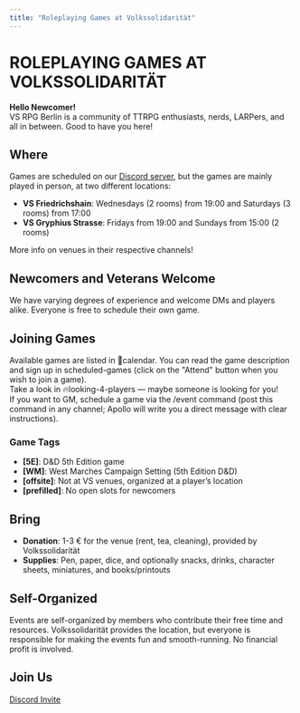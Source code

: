 ```yaml
---
title: "Roleplaying Games at Volkssolidarität"
---
```


# ROLEPLAYING GAMES AT VOLKSSOLIDARITÄT    

**Hello Newcomer!**  
VS RPG Berlin is a community of TTRPG enthusiasts, nerds, LARPers, and all in between. Good to have you here!

## Where
Games are scheduled on our [Discord server](https://discord.gg/WGgBGrP8pd), but the games are mainly played in person, at two different locations:
- **VS Friedrichshain**: Wednesdays (2 rooms) from 19:00 and Saturdays (3 rooms) from 17:00
- **VS Gryphius Strasse**: Fridays from 19:00 and Sundays from 15:00 (2 rooms)

More info on venues in their respective channels!

## Newcomers and Veterans Welcome
We have varying degrees of experience and welcome DMs and players alike. Everyone is free to schedule their own game.

## Joining Games
Available games are listed in 📆calendar. You can read the game description and sign up in ⁠scheduled-games (click on the "Attend" button when you wish to join a game).  
Take a look in ⁠🔥looking-4-players — maybe someone is looking for you!  
If you want to GM, schedule a game via the /event command (post this command in any channel; Apollo will write you a direct message with clear instructions).  

### Game Tags
- **[5E]**: D&D 5th Edition game
- **[WM]**: West Marches Campaign Setting (5th Edition D&D)
- **[offsite]**: Not at VS venues, organized at a player’s location
- **[prefilled]**: No open slots for newcomers

## Bring
- **Donation**: 1-3 € for the venue (rent, tea, cleaning), provided by Volkssolidarität
- **Supplies**: Pen, paper, dice, and optionally snacks, drinks, character sheets, miniatures, and books/printouts

## Self-Organized
Events are self-organized by members who contribute their free time and resources. Volkssolidarität provides the location, but everyone is responsible for making the events fun and smooth-running. No financial profit is involved.

## Join Us
[Discord Invite](https://discord.gg/WGgBGrP8pd)
